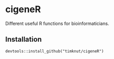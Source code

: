 # cigeneR

Different useful R functions for bioinformaticians.

## Installation
```
devtools::install_github("timknut/cigeneR")
```

